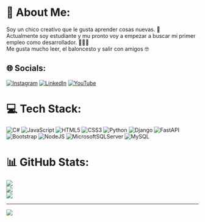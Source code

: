 # 💫 About Me:
Soy un chico creativo que le gusta aprender cosas nuevas. 📖<br>Actualmente soy estudiante y mu pronto voy a empezar a buscar mi primer empleo como desarrollador. 👨🏻‍💻<br>Me gusta mucho leer, el baloncesto y salir con amigos 🤓


## 🌐 Socials:
[![Instagram](https://img.shields.io/badge/Instagram-%23E4405F.svg?logo=Instagram&logoColor=white)](https://instagram.com/byron.0205/) [![LinkedIn](https://img.shields.io/badge/LinkedIn-%230077B5.svg?logo=linkedin&logoColor=white)](https://linkedin.com/in/byron-sosa-hidalgo-abb1101b2/) [![YouTube](https://img.shields.io/badge/YouTube-%23FF0000.svg?logo=YouTube&logoColor=white)](https://youtube.com/@programaconsosa) 

# 💻 Tech Stack:
![C#](https://img.shields.io/badge/c%23-%23239120.svg?style=for-the-badge&logo=c-sharp&logoColor=white) ![JavaScript](https://img.shields.io/badge/javascript-%23323330.svg?style=for-the-badge&logo=javascript&logoColor=%23F7DF1E) ![HTML5](https://img.shields.io/badge/html5-%23E34F26.svg?style=for-the-badge&logo=html5&logoColor=white) ![CSS3](https://img.shields.io/badge/css3-%231572B6.svg?style=for-the-badge&logo=css3&logoColor=white) ![Python](https://img.shields.io/badge/python-3670A0?style=for-the-badge&logo=python&logoColor=ffdd54) ![Django](https://img.shields.io/badge/django-%23092E20.svg?style=for-the-badge&logo=django&logoColor=white) ![FastAPI](https://img.shields.io/badge/FastAPI-005571?style=for-the-badge&logo=fastapi) ![Bootstrap](https://img.shields.io/badge/bootstrap-%23563D7C.svg?style=for-the-badge&logo=bootstrap&logoColor=white) ![NodeJS](https://img.shields.io/badge/node.js-6DA55F?style=for-the-badge&logo=node.js&logoColor=white) ![MicrosoftSQLServer](https://img.shields.io/badge/Microsoft%20SQL%20Sever-CC2927?style=for-the-badge&logo=microsoft%20sql%20server&logoColor=white) ![MySQL](https://img.shields.io/badge/mysql-%2300f.svg?style=for-the-badge&logo=mysql&logoColor=white)
# 📊 GitHub Stats:
![](https://github-readme-stats.vercel.app/api?username=Byron0205&theme=radical&hide_border=false&include_all_commits=false&count_private=false)<br/>
![](https://github-readme-streak-stats.herokuapp.com/?user=Byron0205&theme=radical&hide_border=false)<br/>
![](https://github-readme-stats.vercel.app/api/top-langs/?username=Byron0205&theme=radical&hide_border=false&include_all_commits=false&count_private=false&layout=compact)

---
[![](https://visitcount.itsvg.in/api?id=Byron0205&icon=1&color=3)](https://visitcount.itsvg.in)

<!-- Proudly created with GPRM ( https://gprm.itsvg.in ) -->
